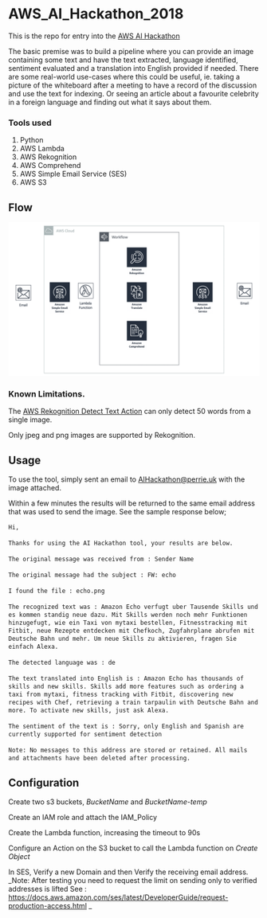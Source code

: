 # AWS_AI_Hackathon_2018
This is the repo for entry into the [AWS AI Hackathon](https://aws.amazon.com/machine-learning/2018-Q3-ai-hackathon/)

The basic premise was to build a pipeline where you can provide an image containing some text and have the text extracted, language identified, sentiment evaluated and a translation into English provided if needed.  There are some real-world use-cases where this could be useful, ie. taking a picture of the whiteboard after a meeting to have a record of the discussion and use the text for indexing.  Or seeing an article about a favourite celebrity in a foreign language and finding out what it says about them.


### Tools used
1. Python
2. AWS Lambda
3. AWS Rekognition
4. AWS Comprehend
5. AWS Simple Email Service (SES)
6. AWS S3

## Flow

![Workflow](https://github.com/Gav76/AWS_AI_Hackathon_2018/blob/master/workflow.png)

### Known Limitations.
The [AWS Rekognition Detect Text Action](https://docs.aws.amazon.com/rekognition/latest/dg/text-detection.html) can only detect 50 words from a single image.

Only jpeg and png images are supported by Rekognition.

## Usage

To use the tool, simply sent an email to AIHackathon@perrie.uk with the image attached.

Within a few minutes the results will be returned to the same email address that was used to send the image.  See the sample response below;

```
Hi,

Thanks for using the AI Hackathon tool, your results are below.

The original message was received from : Sender Name

The original message had the subject : FW: echo

I found the file : echo.png

The recognized text was : Amazon Echo verfugt uber Tausende Skills und es kommen standig neue dazu. Mit Skills werden noch mehr Funktionen hinzugefugt, wie ein Taxi von mytaxi bestellen, Fitnesstracking mit Fitbit, neue Rezepte entdecken mit Chefkoch, Zugfahrplane abrufen mit Deutsche Bahn und mehr. Um neue Skills zu aktivieren, fragen Sie einfach Alexa.

The detected language was : de

The text translated into English is : Amazon Echo has thousands of skills and new skills. Skills add more features such as ordering a taxi from mytaxi, fitness tracking with Fitbit, discovering new recipes with Chef, retrieving a train tarpaulin with Deutsche Bahn and more. To activate new skills, just ask Alexa.

The sentiment of the text is : Sorry, only English and Spanish are currently supported for sentiment detection

Note: No messages to this address are stored or retained. All mails and attachments have been deleted after processing.
```

## Configuration

Create two s3 buckets, _BucketName_ and _BucketName-temp_

Create an IAM role and attach the IAM_Policy

Create the Lambda function, increasing the timeout to 90s

Configure an Action on the S3 bucket to call the Lambda function on _Create Object_

In SES, Verify a new Domain and then Verify the receiving email address.  _Note: After testing you need to request the limit on sending only to verified addresses is lifted  See : https://docs.aws.amazon.com/ses/latest/DeveloperGuide/request-production-access.html _
